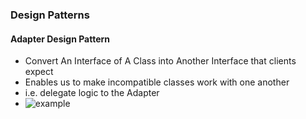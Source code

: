 ### Design Patterns


#### Adapter Design Pattern
- Convert An Interface of A Class into Another Interface that clients expect
- Enables us to make incompatible classes work with one another
- i.e. delegate logic to the Adapter
- ![example](https://www.baeldung.com/wp-content/uploads/2019/02/Adapter.png)